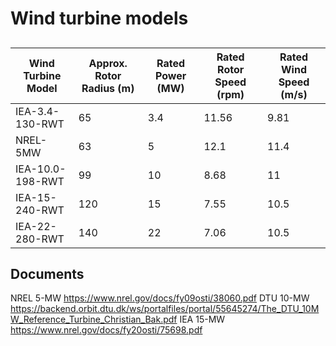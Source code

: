 # Wind turbine models


## 
| Wind Turbine Model | Approx. Rotor Radius (m) | Rated Power (MW) | Rated Rotor Speed (rpm) | Rated Wind Speed (m/s) |
|--------------------|--------------------------|------------------|-------------------------|------------------------|
| IEA-3.4-130-RWT    | 65                       | 3.4              | 11.56                   | 9.81                   |
| NREL-5MW           | 63                       | 5                | 12.1                    | 11.4                   |
| IEA-10.0-198-RWT   | 99                       | 10               | 8.68                    | 11                     |
| IEA-15-240-RWT     | 120                      | 15               | 7.55                    | 10.5                   |
| IEA-22-280-RWT     | 140                      | 22               | 7.06                    | 10.5                   |



## Documents
NREL 5-MW	https://www.nrel.gov/docs/fy09osti/38060.pdf
DTU 10-MW	https://backend.orbit.dtu.dk/ws/portalfiles/portal/55645274/The_DTU_10MW_Reference_Turbine_Christian_Bak.pdf
IEA 15-MW	https://www.nrel.gov/docs/fy20osti/75698.pdf
